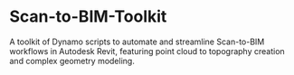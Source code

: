 # Scan-to-BIM-Toolkit
A toolkit of Dynamo scripts to automate and streamline Scan-to-BIM workflows in Autodesk Revit, featuring point cloud to topography creation and complex geometry modeling.
